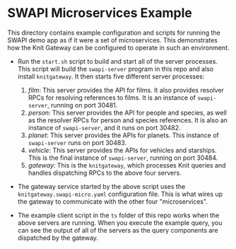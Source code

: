 # SWAPI Microservices Example

This directory contains example configuration and scripts for running the SWAPI demo app
as if it were a set of microservices. This demonstrates how the Knit Gateway can be
configured to operate in such an environment.

* Run the `start.sh` script to build and start all of the server processes. This script
  will build the `swapi-server` program in this repo and also install `knitgateway`.
  It then starts five different server processes:
  1. _film_: This server provides the API for films. It also provides resolver RPCs
     for resolving references to films. It is an instance of `swapi-server`, running
     on port 30481.
  2. _person_: This server provides the API for people and species, as well as the
     resolver RPCs for person and species references. It is also an instance of
     `swapi-server`, and it runs on port 30482.
  3. _planet_: This server provides the APIs for planets. This instance of `swapi-server`
     runs on port 30483.
  4. _vehicle_: This server provides the APIs for vehicles and starships. This is
     the final instance of `swapi-server`, running on port 30484.
  5. _gateway_: This is the `knitgateway`, which processes Knit queries and handles
     dispatching RPCs to the above four servers.

* The gateway service started by the above script uses the `knitgateway.swapi-micro.yaml`
  configuration file. This is what wires up the gateway to communicate with the other
  four "microservices".

* The example client script in the `ts` folder of this repo works when the above
  servers are running. When you execute the example query, you can see the output
  of all of the servers as the query components are dispatched by the gateway.
